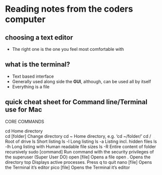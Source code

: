 # Reading notes from the coders computer
## choosing a text editor
- The right one is the one you feel most comfortable with
## what is the terminal?
 - Text based interface
 - Generally used along side the **GUI**, although, can be used all by itself
 - Everything is a file
 
## quick cheat sheet for Command line/Terminal use for Mac

CORE COMMANDS

cd Home directory <br>
cd [folder]	Change directory
cd ~	Home directory, e.g. ‘cd ~/folder/’
cd /	Root of drive
ls	Short listing
ls -l	Long listing
ls -a	Listing incl. hidden files
ls -lh	Long listing with Human readable file sizes
ls -R	Entire content of folder recursively
sudo [command]	Run command with the security privileges of the superuser (Super User DO)
open [file]	Opens a file
open .	Opens the directory
top	Displays active processes. Press q to quit
nano [file]	Opens the Terminal it’s editor
pico [file]	Opens the Terminal it’s editor
